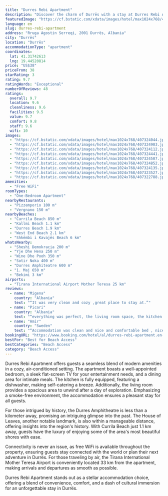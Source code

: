 ```yaml
---
title: "Durres Rebi Apartment"
description: "Discover the charm of Durrës with a stay at Durres Rebi Apartment, a prime choice for travelers seeking both comfort and convenience."
featuredImage: "https://cf.bstatic.com/xdata/images/hotel/max1024x768/407324044.jpg?k=3b74d9e825e8942ca294e638e78158f9b3e244ea11d17e5708d2da3db462de06&o=&hp=1"
language: en
slug: durres-rebi-apartment
address: "Rruga Agostin Serreqi, 2001 Durrës, Albania"
city: "Durrës"
location: "Durrës"
accommodationType: "apartment"
coordinates:
  lat: 41.31742613
  lng: 19.44520814
price: "US$38"
priceFrom: 38
starRating: 3
rating: 9.7
ratingWords: "Exceptional"
numberOfReviews: 48
ratings:
  overall: 9.7
  location: 9.6
  cleanliness: 9.6
  facilities: 9.5
  value: 9.7
  comfort: 9.8
  staff: 9.6
  wifi: 10
images:
  - "https://cf.bstatic.com/xdata/images/hotel/max1024x768/407324044.jpg?k=3b74d9e825e8942ca294e638e78158f9b3e244ea11d17e5708d2da3db462de06&o=&hp=1"
  - "https://cf.bstatic.com/xdata/images/hotel/max1024x768/407324903.jpg?k=f8014166326915d82337fe3707430bb29e22c6b4c12ed84eb1f079080689fb62&o=&hp=1"
  - "https://cf.bstatic.com/xdata/images/hotel/max1024x768/407324112.jpg?k=08f2d7a44c891e9255f5496fe152dda7e50f49e20a27985c9f8c0a36c74ea4c4&o=&hp=1"
  - "https://cf.bstatic.com/xdata/images/hotel/max1024x768/407324441.jpg?k=1ca5a82c77d612ba009db5225359732bfbbb24697e07673380e600c63d4ef4c7&o=&hp=1"
  - "https://cf.bstatic.com/xdata/images/hotel/max1024x768/407324507.jpg?k=ac7c2d9109ac2f6cd821eec42d62693994ac6ebdfa8e83740a5c9b3e0971569f&o=&hp=1"
  - "https://cf.bstatic.com/xdata/images/hotel/max1024x768/407324852.jpg?k=c5b0c291346c20c89cfbf68e0adf54e28fa90a3a434d26f9e6b5896f8877abca&o=&hp=1"
  - "https://cf.bstatic.com/xdata/images/hotel/max1024x768/407324135.jpg?k=80514d17d8d008190fb1102dd47e5f4e64548adbd107d056b7241c5bd36fbe84&o=&hp=1"
  - "https://cf.bstatic.com/xdata/images/hotel/max1024x768/407323527.jpg?k=bb305f827128d4c54ef79911d44dbe887a315e783ee48ff6e558bb07bed174f4&o=&hp=1"
  - "https://cf.bstatic.com/xdata/images/hotel/max1024x768/407322788.jpg?k=f703341095d11dc06cc194949a731115fc0828ff6362965e842123de45da07c6&o=&hp=1"
amenities:
  - "Free WiFi"
roomTypes:
  - "One-Bedroom Apartment"
nearbyRestaurants:
  - "Pizzemporio 100 m"
  - "Vergnano 150 m"
nearbyBeaches:
  - "Currila Beach 850 m"
  - "Kallmi Beach 1.1 km"
  - "Durres Beach 1.9 km"
  - "West End Beach 2.1 km"
  - "Shkëmbi i Kavajës Beach 6 km"
whatsNearby:
  - "Sheshi Demokracia 200 m"
  - "Yje Dhe Hena 250 m"
  - "Wine Dhe Pooh 350 m"
  - "Sotir Noka 400 m"
  - "Durres Amphiteatre 600 m"
  - "1. Maj 650 m"
  - "Bekimi 3 km"
airports:
  - "Tirana International Airport Mother Teresa 25 km"
reviews:
  - name: "Migena"
    country: "Albania"
    text: "“It was very clean and cozy ,great place to stay at.”"
  - name: "Picari"
    country: "Albania"
    text: "“everything was perfect, the living room space, the kitchen and all the facilities to cook, the cute fancy dining table gives you the vibe like you’re in a restorant with the vinegar, olive oil salt and pepper, everything was clean, the bathroom...”"
  - name: "Amir"
    country: "Sweden"
    text: "“Accommodation was clean and nice and comfortable bed , nice landlord”"
bookingURL: "https://www.booking.com/hotel/al/durres-rebi-apartment.en-gb.html?aid=8035640"
bestFor: "Best for Beach Access"
bestCategories: "Beach Access"
category: "Beach Access"
---
```


Durres Rebi Apartment offers guests a seamless blend of modern amenities in a cozy, air-conditioned setting. The apartment boasts a well-appointed bedroom, a sleek flat-screen TV for your entertainment needs, and a dining area for intimate meals. The kitchen is fully equipped, featuring a dishwasher, making self-catering a breeze. Additionally, the living room provides a spacious area to unwind after a day of exploration. Emphasizing a smoke-free environment, the accommodation ensures a pleasant stay for all guests.

For those intrigued by history, the Durres Amphitheatre is less than a kilometer away, promising an intriguing glimpse into the past. The House of Leaves, another notable landmark, is also within a manageable distance, offering insights into the region's history. With Currila Beach just 1.1 km away, guests have the luxury of enjoying some of the area's most beautiful shores with ease.

Connectivity is never an issue, as free WiFi is available throughout the property, ensuring guests stay connected with the world or plan their next adventure in Durrës. For those traveling by air, the Tirana International Mother Teresa Airport is conveniently located 33 km from the apartment, making arrivals and departures as smooth as possible.

Durres Rebi Apartment stands out as a stellar accommodation choice, offering a blend of convenience, comfort, and a dash of cultural immersion for an unforgettable stay in Durrës.